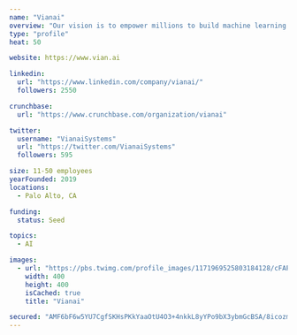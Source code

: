 ```yaml
---
name: "Vianai"
overview: "Our vision is to empower millions to build machine learning applications. CEOs, Senior Executives and Developers can use Vianai to turn AI into ROI."
type: "profile"
heat: 50

website: https://www.vian.ai

linkedin:
  url: "https://www.linkedin.com/company/vianai/"
  followers: 2550

crunchbase:
  url: "https://www.crunchbase.com/organization/vianai"

twitter:
  username: "VianaiSystems"
  url: "https://twitter.com/VianaiSystems"
  followers: 595

size: 11-50 employees
yearFounded: 2019
locations:
  - Palo Alto, CA

funding:
  status: Seed

topics:
  - AI

images:
  - url: "https://pbs.twimg.com/profile_images/1171969525803184128/cFAPYNRR_400x400.jpg"
    width: 400
    height: 400
    isCached: true
    title: "Vianai"

secured: "AMF6bF6w5YU7CgfSKHsPKkYaaOtU4O3+4nkkL8yYPo9bX3ybmGcBSA/8icozmnfVVnkXtMjMOBLv6TwdPHpQkhGQQ0p0Da+5/TsQgp1HT4Ursg/fhLVGUu9XbUxEjDQZa1wd3mN6s6bBwourGbjGKizWTvpHUL8u7myWlqWVwxZVGuS/S+fAd0X5hKVM5740bPLfILVAmPT2qQwBCrN4h2PbQYZrKjdRWjr/VBkBTDdycdsQaKIh5AllBhGHDxStAAlhsDr4DXXc4SeP2GlZTbEtrKP58CAJQYHnPg6RjQVhdsKwMduDIfNYk2sjuhK0BuHUW0bTw6snB82jSmERopw/sBjLZdMKGV4NLbwMPTgIvZpOyTsKP3ChhsUeOnMLmHG1RFlu2gqBSCbZ6NzbXA==;yWXCYqkhKY2A0hJsNNWAOQ=="
---
```


